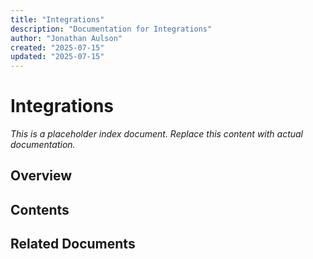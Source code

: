 ```yaml
---
title: "Integrations"
description: "Documentation for Integrations"
author: "Jonathan Aulson"
created: "2025-07-15"
updated: "2025-07-15"
---
```


# Integrations

*This is a placeholder index document. Replace this content with actual documentation.*

## Overview

## Contents

## Related Documents

